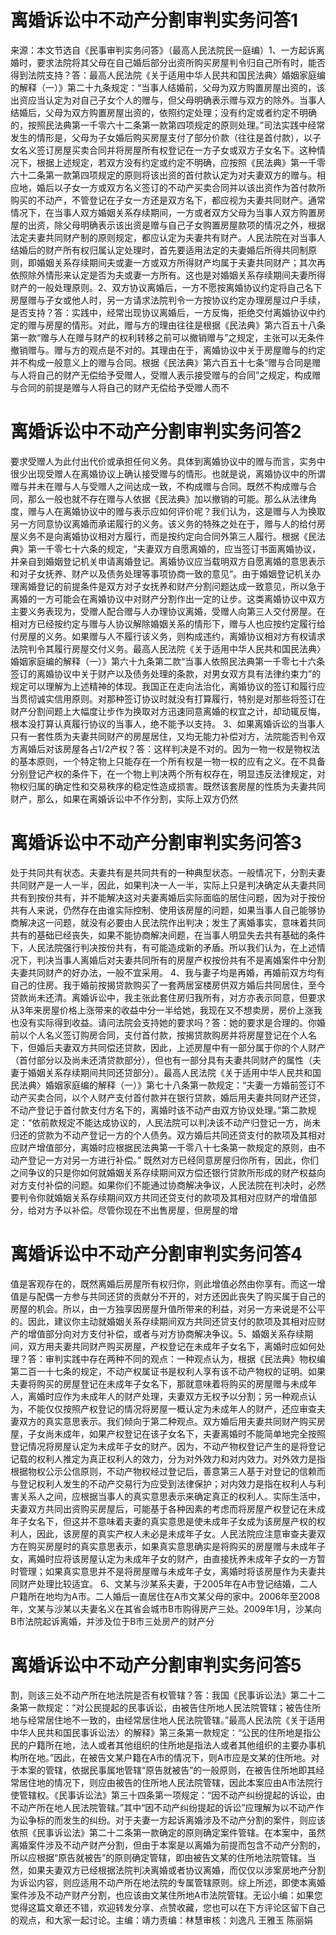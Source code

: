 # 离婚诉讼中不动产分割审判实务问答1

来源：本文节选自《民事审判实务问答》（最高人民法院民一庭编）1、一方起诉离婚时，要求法院将其父母在自己婚后部分出资所购买房屋判令归自己所有时，能否得到法院支持？答：最高人民法院《关于适用中华人民共和国民法典〉婚姻家庭编的解释（一）》第二十九条规定：“当事人结婚前，父母为双方购置房屋出资的，该出资应当认定为对自己子女个人的赠与，但父母明确表示赠与双方的除外。当事人结婚后，父母为双方购置房屋出资的，依照约定处理；没有约定或者约定不明确的，按照民法典第一千零六十二条第一款第四项规定的原则处理。”司法实践中经常发生的情形是，父母为子女婚后购买房屋支付了部分价款（往往是首付款），以子女名义签订房屋买卖合同并将房屋所有权登记在一方子女或双方子女名下。这种情况下，根据上述规定，若双方没有约定或约定不明确，应按照《民法典》第一千零六十二条第一款第四项规定的原则将该出资的首付款认定为对夫妻双方的赠与。相应地，婚后以子女一方或双方名义签订的不动产买卖合同并以该出资作为首付款所购买的不动产，不管登记在子女一方还是双方名下，都应视为夫妻共同财产。通常情况下，在当事人双方婚姻关系存续期间，一方或者双方父母为当事人双方购置房屋的出资，除父母明确表示该出资是赠与自己子女购置房屋款项的情况之外，根据法定夫妻共同财产制的原则规定，都应认定为夫妻共有财产。人民法院在对当事人结婚后的财产所有权归属认定处理时，首先要适用法定的夫妻婚后所得共同制原则，即婚姻关系存续期间夫或妻一方或双方所得财产均属于夫妻共同财产；其次再依照除外情形来认定是否为夫或妻一方所有。这也是对婚姻关系存续期间夫妻所得财产的一般处理原则。2、双方协议离婚后，一方不愿按离婚协议约定将自己名下房屋赠与子女或他人时，另一方请求法院判令一方按协议约定办理房屋过户手续，是否支持？答：实践中，经常出现协议离婚后，一方反悔，拒绝交付离婚协议中约定的赠与房屋的情形。对此，赠与方的理由往往是根据《民法典》第六百五十八条第一款“赠与人在赠与财产的权利转移之前可以撤销赠与”之规定，主张可以无条件撤销赠与。赠与方的观点是不对的。其理由在于，离婚协议中关于房屋赠与的约定并不构成一般意义上的赠与合同。根据《民法典》第六百五十七条“赠与合同是赠与人将自己的财产无偿给予受赠人，受赠人表示接受赠与的合同”之规定，构成赠与合同的前提是赠与人将自己的财产无偿给予受赠人而不

# 离婚诉讼中不动产分割审判实务问答2

要求受赠人为此付出代价或承担任何义务。具体到离婚协议中的赠与而言，实务中很少出现受赠人在离婚协议上确认接受赠与的情形。也就是说，离婚协议中的所谓赠与并未在赠与人与受赠人之间达成一致，不构成赠与合同。既然不构成赠与合同，那么一般也就不存在赠与人依据《民法典》加以撤销的可能。那么从法律角度，赠与人在离婚协议中的赠与表示应如何评价呢？我们认为，这是赠与人为换取另一方同意协议离婚而承诺履行的义务。该义务的特殊之处在于，赠与人的给付房屋义务不是向离婚协议相对方履行，而是按约定向合同外第三人履行。根据《民法典》第一千零七十六条的规定，“夫妻双方自愿离婚的，应当签订书面离婚协议，并亲自到婚姻登记机关申请离婚登记。离婚协议应当载明双方自愿离婚的意思表示和对子女抚养、财产以及债务处理等事项协商一致的意见”。由于婚姻登记机关办理离婚登记的前提条件是双方对子女抚养和财产分割问题达成一致意见，所以急于离婚的一方可能会在离婚协议中对财产分割作出一定的让步。这类离婚协议中双方主要义务表现为，受赠人配合赠与人办理协议离婚，受赠人向第三人交付房屋。在相对方已经按约定与赠与人协议解除婚姻关系的情形下，赠与人也应按约定履行给付房屋的义务。如果赠与人不履行该义务，则构成违约，离婚协议相对方有权请求法院判令其履行房屋交付义务。最高人民法院《关于适用中华人民共和国民法典〉婚姻家庭编的解释（一）》第六十九条第二款“当事人依照民法典第一千零七十六条签订的离婚协议中关于财产以及债务处理的条款，对男女双方具有法律约束力”的规定可以理解为上述精神的体现。我国正在走向法治化，离婚协议的签订和履行应当贯彻诚实信用原则。对那种签订协议时就没有打算履行，特别是对那些将签订在财产分割间题上大幅度让步作为换取对方迅速同意离婚的权宜之计，却动辄反悔，根本没打算认真履行协议的当事人，绝不能予以支持。 3、如果离婚诉讼的当事人只有一套性质为夫妻共同财产的房屋居住，又均无能力补偿对方，法院能否判令双方离婚后对该房屋各占1/2产权？答：这样判决是不对的。因为一物一权是物权法的基本原则，一个特定物上只能存在一个所有权是一物一权的应有之义。在不具备分别登记产权的条件下，在一个物上判决两个所有权存在，明显违反法律规定，对物权归属的确定性和交易秩序的稳定性造成损害。既然该套房屋的性质为夫妻共同财产，那么，如果在离婚诉讼中不作分割，实际上双方仍然

# 离婚诉讼中不动产分割审判实务问答3

处于共同共有状态。夫妻共有是共同共有的一种典型状态。一般情况下，分割夫妻共同财产是一人一半，因此，如果判决一人一半，实际上只是判决确定从夫妻共同共有到按份共有，并不能解决这对夫妻离婚后实际面临的居住问题，因为对于按份共有人来说，仍然存在由谁实际控制、使用该房屋的问题，如果当事人自己能够协商解决这一问题，就没有必要由人民法院作出判决；发生了离婚事实，意味着共同共有的基础已经丧失，如果不能协商解决间题，在当事人明显失去共有基础的条件下，人民法院强行判决按份共有，有可能造成新的矛盾。所以我们认为，在上述情况下，判决当事人离婚后对夫妻共同所有的房屋产权按份共有不是离婚案件中分割夫妻共同财产的好办法，一般不宜采用。 4、我与妻子均是再婚，再婚前双方均有自己的住房。我于婚前按揭贷款购买了一套两居室楼房供双方婚后共同居住，至今贷款尚未还清。离婚诉讼中，我主张此套住房归我所有，对方亦表示同意，但要求从3年来房屋价格上涨带来的收益中分一半给她，我现在又不想卖房，房价上涨我也没有实际得到收益。请问法院会支持她的要求吗？答：她的要求是合理的。你婚前以个人名义签订购房合同，支付首付款，按揭贷款购房并将房屋登记在个人名下，但婚后夫妻双方共同偿还贷款，因此，上述房屋中有一部分属于你的个人财产（首付部分以及尚未还清贷款部分），但也有一部分具有夫妻共同财产的属性（夫妻于婚姻关系存续期间共同还贷部分）。最高人民法院《关于适用中华人民共和国民法典〉婚姻家庭编的解释（一）》第七十八条第一款规定：“夫妻一方婚前签订不动产买卖合同，以个人财产支付首付款并在银行贷款，婚后用夫妻共同财产还贷，不动产登记于首付款支付方名下的，离婚时该不动产由双方协议处理。”第二款规定：“依前款规定不能达成协议的，人民法院可以判决该不动产归登记一方，尚未归还的贷款为不动产登记一方的个人债务。双方婚后共同还贷支付的款项及其相对应财产增值部分，离婚时应根据民法典第一千零八十七条第一款规定的原则，由不动产登记一方对另一方进行补偿。” 既然对方已经同意房屋归你所有，因此，你们之间争议的只是你如何就婚姻关系存续期间双方偿还银行贷款所形成的财产权益向对方支付补偿的问题。如果你们不能通过协商解决争议，人民法院在判决时，必然要判令你就婚姻关系存续期间双方共同还贷支付的款项及其相对应财产的增值部分，给对方予以补偿。尽管你现在不出售房屋，但房屋的增

# 离婚诉讼中不动产分割审判实务问答4

值是客观存在的，既然离婚后房屋所有权归你，则此增值必然由你享有。而这一增值是与配偶一方参与共同还贷的贡献分不开的，对方还因此丧失了购买属于自己的房屋的机会。所以，由一方独享因房屋升值所带来的利益，对另一方来说是不公平的。因此，建议你主动就婚姻关系存续期间双方共同还贷支付的款项及其相对应财产的增值部分向对方支付补偿，或者与对方协商解决争议。5、婚姻关系存续期间，双方用夫妻共同财产购买房屋，产权登记在未成年子女名下，离婚时应如何处理？答：审判实践中存在两种不同的观点：一种观点认为，根据《民法典》物权编第二百一十七条的规定，不动产权属证书是权利人享有该不动产物权的证明。如果夫妻将购买的房屋登记在未成年子女名下，那就意味着将购买的房屋赠与未成年人，离婚时应作为未成年人的财产处理，夫妻双方无权予以分割；另一种观点认为，不能仅仅按照产权登记的情况将房屋一概认定为未成年人的财产，还应审查夫妻双方的真实意思表示。我们倾向于第二种观点。双方婚后用夫妻共同财产购买房屋，子女尚未成年，如果产权登记在该子女名下，夫妻离婚时不能简单地完全按照登记情况将房屋认定为未成年子女的财产。因为，不动产物权登记产生的是将登记记载的权利人推定为真正权利人的效力，分为对外效力和对内效力。对外效力是指根据物权公示公信原则，不动产物权经过登记后，善意第三人基于对登记的信赖而与登记权利人发生的不动产交易行为应受到法律保护；对内效力是指在权利人与利害关系人之间，应根据当事人的真实意思表示来确定真正的权利人。实际生活中，夫妻双方共同出资购买房屋后，可能基于各种因素的考虑而将房屋产权登记在未成年子女名下，但这并不意味着夫妻的真实意思是使未成年子女成为该房屋产权的权利人，因此，该房屋的真实产权人未必是未成年子女。人民法院应注意审查夫妻双方在购买房屋时的真实意思表示，如果真实意思确实是将购买的房屋赠与未成年子女，离婚时应将该房屋认定为未成年子女的财产，由直接抚养未成年子女的一方暂时管理；如果真实意思并不是将房屋赠与未成年子女，离婚时将该房屋作为夫妻共同财产处理比较适宜。 6、文某与沙某系夫妻，于2005年在A市登记结婚，二人户籍所在地均为A市。二人婚后一直居住在A市文某父母的家中。2006年至2008年，文某与沙某以夫妻名义在其省会城市B市购得房产三处。2009年1月，沙某向B市法院起诉离婚，并涉及位于B市三处房产的财产分

# 离婚诉讼中不动产分割审判实务问答5

割，则该三处不动产所在地法院是否有权管辖？答：我国《民事诉讼法》第二十二条第一款规定：“对公民提起的民事诉讼，由被告住所地人民法院管辖；被告住所地与经常居住地不一致的，由经常居住地人民法院管辖。”最高人民法院《关于适用中华人民共和国民事诉讼法〉的解释》第三条第一款规定：“公民的住所地是指公民的户籍所在地，法人或者其他组织的住所地是指法人或者其他组织的主要办事机构所在地。”因此，在被告文某户籍在A市的情况下，则A市应是文某的住所地。对于本案的管辖，依据民事属地管辖“原告就被告”的一般原则，在被告住所地即其经常居住地的情况下，则应由被告的住所地人民法院管辖，因此本案应由A市法院行使管辖权。《民事诉讼法》第三十四条第一项规定：“因不动产纠纷提起的诉讼，由不动产所在地人民法院管辖。”其中“因不动产纠纷提起的诉讼”应理解为以不动产作为讼争标的而发生的纠纷。对于夫妻一方起诉离婚涉及不动产分割的案件，则应该依照《民事诉讼法》第二十二条第一款确定的原则确定案件管辖。在本案中，虽然离婚案件涉及不动产财产分割，但由于本案是以离婚为前提而包含不动产分割的，所以应根据“原告就被告”的原则确定管辖，即由被告文某的住所地法院管辖。当然，如果夫妻双方已经根据法院判决离婚或者协议离婚，而仅仅以涉案房地产分割为诉讼内容，则应适用不动产所在地法院的专属管辖原则。综上所述，即使本离婚案件涉及不动产财产分割，也应该由文某住所地A市法院管辖。无讼小编：如果您觉得这篇文章还不错，欢迎转发分享、点赞收藏，您也可以在下方评论区留下自己的观点，和大家一起讨论。主编：靖力责编：林慧审核：刘逸凡 王雅玉 陈丽娟 

